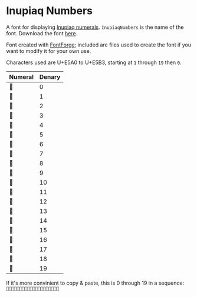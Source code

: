 # Inupiaq Numbers

A font for displaying [Inupiaq numerals](https://en.wikipedia.org/wiki/Kaktovik_Inupiaq_numerals). `InupiaqNumbers` is the name of the font. Download the font [here](https://github.com/0xcf843ecf802c722f434d56/InupiaqNumbers/releases).

Font created with [FontForge](https://github.com/fontforge/fontforge); included are files used to create the font if you want to modify it for your own use.

Characters used are U+E5A0 to U+E5B3, starting at `1` through `19` then `0`.

| Numeral | Denary |
| ------- | ------ |
|  | 0 |
|  | 1 |
|  | 2 |
|  | 3 |
|  | 4 |
|  | 5 |
|  | 6 |
|  | 7 |
|  | 8 |
|  | 9 |
|  | 10 |
|  | 11 |
|  | 12 |
|  | 13 |
|  | 14 |
|  | 15 |
|  | 16 |
|  | 17 |
|  | 18 |
|  | 19 |

If it's more convinient to copy & paste, this is 0 through 19 in a sequence: ``
